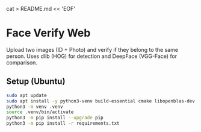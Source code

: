 cat > README.md << 'EOF'
# Face Verify Web

Upload two images (ID + Photo) and verify if they belong to the same person.
Uses dlib (HOG) for detection and DeepFace (VGG-Face) for comparison.

## Setup (Ubuntu)
```bash
sudo apt update
sudo apt install -y python3-venv build-essential cmake libopenblas-dev liblapack-dev libx11-dev libgtk-3-dev
python3 -m venv .venv
source .venv/bin/activate
python3 -m pip install --upgrade pip
python3 -m pip install -r requirements.txt
